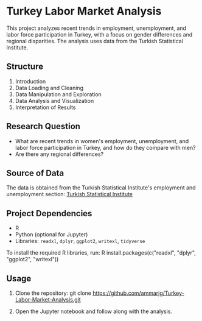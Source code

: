 # Turkey Labor Market Analysis

This project analyzes recent trends in employment, unemployment, and labor force participation in Turkey, with a focus on gender differences and regional disparities. The analysis uses data from the Turkish Statistical Institute.

## Structure
1. Introduction
2. Data Loading and Cleaning
3. Data Manipulation and Exploration
4. Data Analysis and Visualization
5. Interpretation of Results

## Research Question
- What are recent trends in women's employment, unemployment, and labor force participation in Turkey, and how do they compare with men? 
- Are there any regional differences?

## Source of Data
The data is obtained from the Turkish Statistical Institute's employment and unemployment section:
[Turkish Statistical Institute](https://data.tuik.gov.tr/Kategori/GetKategori?p=istihdam-issizlik-ve-ucret-108&dil=2)

## Project Dependencies
- R
- Python (optional for Jupyter)
- Libraries: `readxl`, `dplyr`, `ggplot2`, `writexl`, `tidyverse`

To install the required R libraries, run:
R
install.packages(c("readxl", "dplyr", "ggplot2", "writexl"))

## Usage
1. Clone the repository:
git clone https://github.com/ammarjg/Turkey-Labor-Market-Analysis.git

2. Open the Jupyter notebook and follow along with the analysis.






